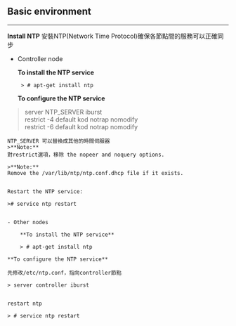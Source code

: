 ## Basic environment ##
----------
**Install NTP**
安裝NTP(Network Time Protocol)確保各節點間的服務可以正確同步

 - Controller node

    **To install the NTP service**

		> # apt-get install ntp
    **To configure the NTP service**
> server NTP_SERVER iburst <br />
> restrict -4 default kod notrap nomodify <br />
> restrict -6 default kod notrap nomodify <br />

	NTP_SERVER 可以替換成其他的時間伺服器
	>**Note:**
	對restrict選項，移除 the nopeer and noquery options.
	
	>**Note:**
	Remove the /var/lib/ntp/ntp.conf.dhcp file if it exists.
	
	
	Restart the NTP service:

	># service ntp restart
	
	
 	- Other nodes

    	**To install the NTP service**
    	
    	> # apt-get install ntp
    
	**To configure the NTP service**
	
	先修改/etc/ntp.conf，指向controller節點

	> server controller iburst
	
	
	restart ntp

	> # service ntp restart

